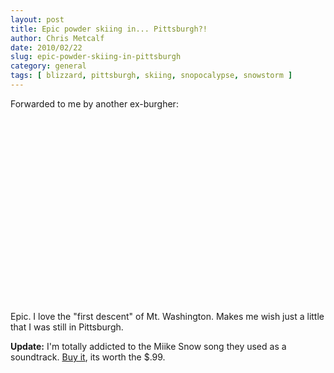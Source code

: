 ```yaml
---
layout: post
title: Epic powder skiing in... Pittsburgh?!
author: Chris Metcalf
date: 2010/02/22
slug: epic-powder-skiing-in-pittsburgh
category: general
tags: [ blizzard, pittsburgh, skiing, snopocalypse, snowstorm ]
---
```


Forwarded to me by another ex-burgher:

<object width="480" height="295"><param name="movie" value="http://www.youtube.com/v/COQk76u0DU8&hl=en_US&fs=1&"></param><param name="allowFullScreen" value="true"></param><param name="allowscriptaccess" value="always"></param><embed src="http://www.youtube.com/v/COQk76u0DU8&hl=en_US&fs=1&" type="application/x-shockwave-flash" allowscriptaccess="always" allowfullscreen="true" width="480" height="295"></embed></object>

Epic. I love the "first descent" of Mt. Washington. Makes me wish just a little that I was still in Pittsburgh.

__Update:__ I'm totally addicted to the Miike Snow song they used as a soundtrack. [Buy it](http://www.amazon.com/gp/product/B002QDMJHG?ie=UTF8&tag=chrismetcalfn-20&linkCode=as2&camp=1789&creative=390957&creativeASIN=B002QDMJHG), its worth the $.99.
